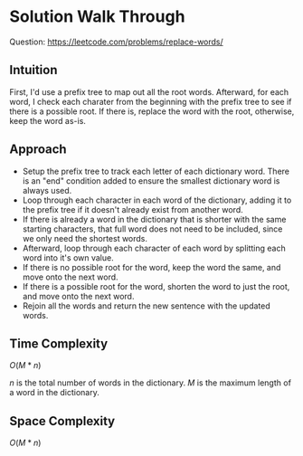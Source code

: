 # Solution Walk Through
Question: https://leetcode.com/problems/replace-words/

## Intuition
First, I'd use a prefix tree to map out all the root words. Afterward, for each word, I check each charater from the beginning with the prefix tree to see if there is a possible root. If there is, replace the word with the root, otherwise, keep the word as-is.

## Approach
- Setup the prefix tree to track each letter of each dictionary word. There is an "end" condition added to ensure the smallest dictionary word is always used.
- Loop through each character in each word of the dictionary, adding it to the prefix tree if it doesn't already exist from another word.
- If there is already a word in the dictionary that is shorter with the same starting characters, that full word does not need to be included, since we only need the shortest words.
- Afterward, loop through each character of each word by splitting each word into it's own value.
- If there is no possible root for the word, keep the word the same, and move onto the next word.
- If there is a possible root for the word, shorten the word to just the root, and move onto the next word.
- Rejoin all the words and return the new sentence with the updated words.

## Time Complexity
$O(M*n)$

$n$ is the total number of words in the dictionary.
$M$ is the maximum length of a word in the dictionary.

## Space Complexity
$O(M*n)$